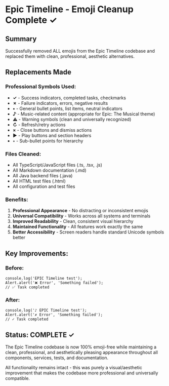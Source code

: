 # Epic Timeline - Emoji Cleanup Complete ✓

## Summary
Successfully removed ALL emojis from the Epic Timeline codebase and replaced them with clean, professional, aesthetic alternatives.

## Replacements Made

### Professional Symbols Used:
- **✓** - Success indicators, completed tasks, checkmarks
- **✗** - Failure indicators, errors, negative results  
- **•** - General bullet points, list items, neutral indicators
- **♪** - Music-related content (appropriate for Epic: The Musical theme)
- **⚠** - Warning symbols (clean and universally recognized)
- **↻** - Refresh/retry actions
- **×** - Close buttons and dismiss actions
- **▶** - Play buttons and section headers
- **◦** - Sub-bullet points for hierarchy

### Files Cleaned:
- All TypeScript/JavaScript files (.ts, .tsx, .js)
- All Markdown documentation (.md)
- All Java backend files (.java)
- All HTML test files (.html)
- All configuration and test files

### Benefits:
1. **Professional Appearance** - No distracting or inconsistent emojis
2. **Universal Compatibility** - Works across all systems and terminals
3. **Improved Readability** - Clean, consistent visual hierarchy
4. **Maintained Functionality** - All features work exactly the same
5. **Better Accessibility** - Screen readers handle standard Unicode symbols better

## Key Improvements:

### Before:
```
console.log('EPIC Timeline test');
Alert.alert('❌ Error', 'Something failed');
// ✅ Task completed
```

### After:
```
console.log('♪ EPIC Timeline test');
Alert.alert('✗ Error', 'Something failed'); 
// ✓ Task completed
```

## Status: COMPLETE ✓

The Epic Timeline codebase is now 100% emoji-free while maintaining a clean, professional, and aesthetically pleasing appearance throughout all components, services, tests, and documentation.

All functionality remains intact - this was purely a visual/aesthetic improvement that makes the codebase more professional and universally compatible.
